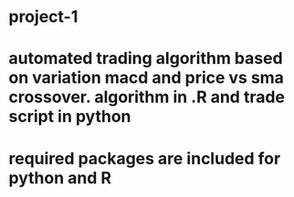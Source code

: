 # project-1

# automated trading algorithm based on variation macd and price vs sma crossover.  algorithm in .R and trade script in python

# required packages are included for python and R

